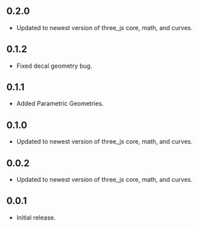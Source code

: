 ## 0.2.0

* Updated to newest version of three_js core, math, and curves.

## 0.1.2

* Fixed decal geometry bug.

## 0.1.1

* Added Parametric Geometries.

## 0.1.0

* Updated to newest version of three_js core, math, and curves.

## 0.0.2

* Updated to newest version of three_js core, math, and curves.

## 0.0.1

* Initial release.